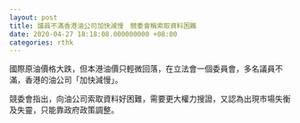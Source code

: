 ```yaml
---
layout: post
title: 議員不滿香港油公司加快減慢　競委會稱索取資料困難
date: 2020-04-27 18:18:08.000000000 +08:00
categories: rthk
---
```


國際原油價格大跌，但本港油價只輕微回落，在立法會一個委員會，多名議員不滿，香港的油公司「加快減慢」。

競委會指出，向油公司索取資料好困難，需要更大權力搜證，又認為出現市場失衡及失靈，只能靠政府政策調整。
